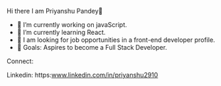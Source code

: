 Hi there I am Priyanshu Pandey👋

- 🔭 I’m currently working on javaScript.
- 🌱 I’m currently learning React.
- 🏢 I am looking for job opportunities in a front-end developer profile.
- 🥅 Goals: Aspires to become a Full Stack Developer.

Connect:

Linkedin: https:www.linkedin.com/in/priyanshu2910
